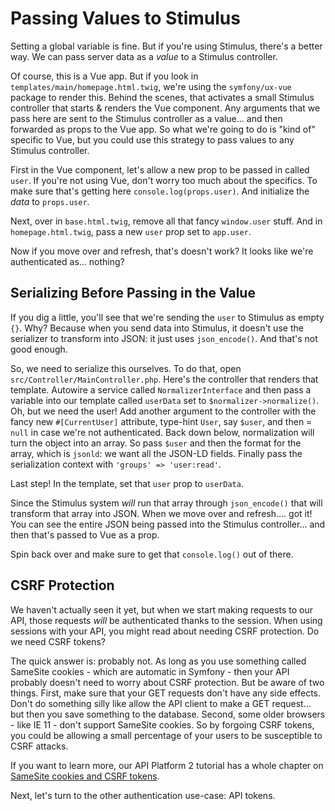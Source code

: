 # Passing Values to Stimulus

Setting a global variable is fine. But if you're using Stimulus, there's a better
way. We can pass server data as a *value* to a Stimulus controller.

Of course, this is a Vue app. But if you look in `templates/main/homepage.html.twig`,
we're using the `symfony/ux-vue` package to render this. Behind the scenes, that
activates a small Stimulus controller that starts & renders the Vue component. Any
arguments that we pass here are sent to the Stimulus controller as a value...
and then forwarded as props to the Vue app. So what we're going to do is "kind
of" specific to Vue, but you could use this strategy to pass values to any
Stimulus controller.

First in the Vue component, let's allow a new prop to be passed in called `user`.
If you're not using Vue, don't worry too much about the specifics. To make sure
that's getting here `console.log(props.user)`. And initialize the *data* to
`props.user`.

Next, over in `base.html.twig`, remove all that fancy `window.user` stuff. And
in `homepage.html.twig`, pass a new `user` prop set to `app.user`.

Now if you move over and refresh, that's doesn't work? It looks like we're
authenticated as... nothing?

## Serializing Before Passing in the Value

If you dig a little, you'll see that we're sending the `user` to Stimulus as
empty `{}`. Why? Because when you send data into Stimulus, it doesn't use the
serializer to transform into JSON: it just uses `json_encode()`. And that's not
good enough.

So, we need to serialize this ourselves. To do that, open
`src/Controller/MainController.php`. Here's the controller that renders that template.
Autowire a service called `NormalizerInterface` and then pass a variable into our
template called `userData` set to `$normalizer->normalize()`. Oh, but we need the
user! Add another argument to the controller with the fancy new
`#[CurrentUser]` attribute, type-hint `User`, say `$user`, and then = `null` in
case we're not authenticated. Back down below, normalization will turn the object
into an array. So pass `$user` and then the format for the array, which is `jsonld`:
we want all the JSON-LD fields. Finally pass the serialization context with
`'groups' => 'user:read'`.

Last step! In the template, set that `user` prop to `userData`.

Since the Stimulus system *will* run that array through `json_encode()` that will
transform that array into JSON. When we move over and refresh.... got it! You can
see the entire JSON being passed into the Stimulus controller... and then that's
passed to Vue as a prop.

Spin back over and make sure to get that `console.log()` out of there.

## CSRF Protection

We haven't actually seen it yet, but when we start making requests to our API, those
requests *will* be authenticated thanks to the session. When using sessions with
your  API, you might read about needing CSRF protection. Do we need CSRF tokens?

The quick answer is: probably not. As long as you use something called SameSite
cookies - which are automatic in Symfony - then your API probably doesn't need
to worry about CSRF protection. But be aware of two things. First, make sure that
your GET requests don't have any side effects. Don't do something silly like allow
the API client to make a GET request... but then you save something to the database.
Second, some older browsers - like IE 11 - don't support SameSite cookies. So by
forgoing CSRF tokens, you could be allowing a small percentage of your users to
be susceptible to CSRF attacks.

If you want to learn more, our API Platform 2 tutorial has a whole chapter on
[SameSite cookies and CSRF tokens](https://symfonycasts.com/screencast/api-platform-security/samesite-csrf).

Next, let's turn to the other authentication use-case: API tokens.
